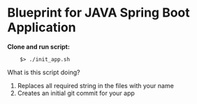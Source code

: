 # Blueprint for JAVA Spring Boot Application

**Clone and run script:**

```
    $> ./init_app.sh
```

What is this script doing?
1. Replaces all required string in the files with your name
2. Creates an initial git commit for your app
